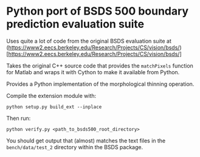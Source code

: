 # Python port of BSDS 500 boundary prediction evaluation suite

Uses quite a lot of code from the original BSDS evaluation suite at
(https://www2.eecs.berkeley.edu/Research/Projects/CS/vision/bsds/)[https://www2.eecs.berkeley.edu/Research/Projects/CS/vision/bsds/]

Takes the original C++ source code that provides the `matchPixels` function for Matlab
and wraps it with Cython to make it available from Python.

Provides a Python implementation of the morphological thinning operation.

Compile the extension module with:

`python setup.py build_ext --inplace`

Then run:

`python verify.py <path_to_bsds500_root_directory>`

You should get output that (almost) matches the text files in the
`bench/data/test_2` directory within the BSDS package.